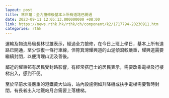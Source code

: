```yaml
---
layout: post
title: 林世雄：全力搶修後基本上所有道路已開通
date: 2023-09-11 12:05:13.000000000 +08:00
link: https://news.rthk.hk/rthk/ch/component/k2/1717794-20230911.htm
categories: rthk
---
```


運輸及物流局局長林世雄表示，經過全力搶修，在今日上班上學日，基本上所有道路已開通，至少恢復一條行車線，但筲箕灣耀興道的山泥傾瀉較嚴重，耀興道需要繼續封閉，以便清理山泥及善後。

鄰近的耀東邨有居民受封路影響，有經常搭巴士的居民表示，需要改乘電梯及行樓梯出入，感到不便。

至於早前水浸嚴重的港鐵黃大仙站，站內設施例如升降機或扶手電梯需要暫時封閉，有長者出入地鐵站月台需要上落樓梯。

